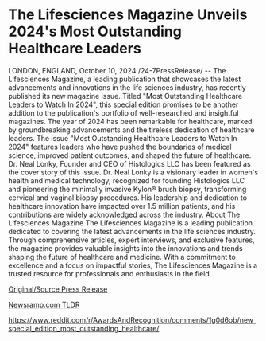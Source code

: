 # The Lifesciences Magazine Unveils 2024's Most Outstanding Healthcare Leaders

LONDON, ENGLAND, October 10, 2024 /24-7PressRelease/ -- The Lifesciences Magazine, a leading publication that showcases the latest advancements and innovations in the life sciences industry, has recently published its new magazine issue. Titled "Most Outstanding Healthcare Leaders to Watch In 2024", this special edition promises to be another addition to the publication's portfolio of well-researched and insightful magazines.  The year of 2024 has been remarkable for healthcare, marked by groundbreaking advancements and the tireless dedication of healthcare leaders. The issue "Most Outstanding Healthcare Leaders to Watch In 2024" features leaders who have pushed the boundaries of medical science, improved patient outcomes, and shaped the future of healthcare.   Dr. Neal Lonky, Founder and CEO of Histologics LLC has been featured as the cover story of this issue. Dr. Neal Lonky is a visionary leader in women's health and medical technology, recognized for founding Histologics LLC and pioneering the minimally invasive Kylon® brush biopsy, transforming cervical and vaginal biopsy procedures. His leadership and dedication to healthcare innovation have impacted over 1.5 million patients, and his contributions are widely acknowledged across the industry.  About The Lifesciences Magazine The Lifesciences Magazine is a leading publication dedicated to covering the latest advancements in the life sciences industry. Through comprehensive articles, expert interviews, and exclusive features, the magazine provides valuable insights into the innovations and trends shaping the future of healthcare and medicine. With a commitment to excellence and a focus on impactful stories, The Lifesciences Magazine is a trusted resource for professionals and enthusiasts in the field. 

[Original/Source Press Release](https://www.24-7pressrelease.com/press-release/515101/the-lifesciences-magazine-unveils-2024s-most-outstanding-healthcare-leaders)
                    

[Newsramp.com TLDR](None) 

https://www.reddit.com/r/AwardsAndRecognition/comments/1g0d6ob/new_special_edition_most_outstanding_healthcare/